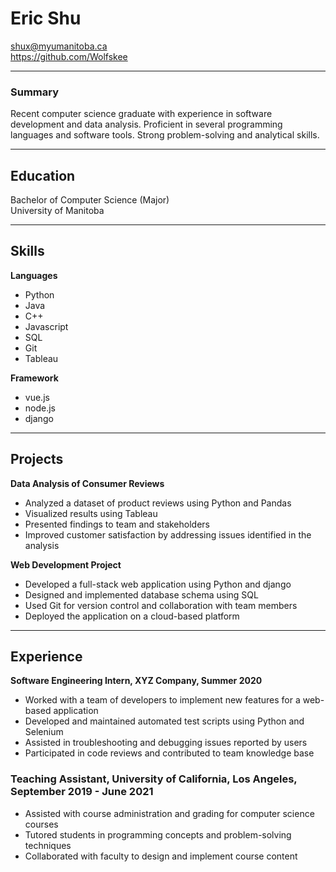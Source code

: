 # Eric Shu
shux@myumanitoba.ca  
https://github.com/Wolfskee
___
### Summary  
Recent computer science graduate with experience in software development and data analysis. Proficient in several programming languages and software tools. Strong problem-solving and analytical skills.
___
## Education

Bachelor of Computer Science (Major)  
University of Manitoba
___
## Skills
**Languages**
- Python
- Java
- C++
- Javascript
- SQL
- Git
- Tableau  

**Framework**
- vue.js
- node.js
- django
___
## Projects
**Data Analysis of Consumer Reviews**

- Analyzed a dataset of product reviews using Python and Pandas
- Visualized results using Tableau
- Presented findings to team and stakeholders
- Improved customer satisfaction by addressing issues identified in the analysis

**Web Development Project**

- Developed a full-stack web application using Python and django
- Designed and implemented database schema using SQL
- Used Git for version control and collaboration with team members
- Deployed the application on a cloud-based platform
___
## Experience

**Software Engineering Intern, XYZ Company, Summer 2020**

- Worked with a team of developers to implement new features for a web-based application
- Developed and maintained automated test scripts using Python and Selenium
- Assisted in troubleshooting and debugging issues reported by users
- Participated in code reviews and contributed to team knowledge base

### Teaching Assistant, University of California, Los Angeles, September 2019 - June 2021

- Assisted with course administration and grading for computer science courses
- Tutored students in programming concepts and problem-solving techniques
- Collaborated with faculty to design and implement course content
